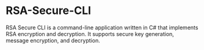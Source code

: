 # RSA-Secure-CLI
RSA Secure CLI is a command-line application written in C# that implements RSA encryption and decryption. It supports secure key generation, message encryption, and decryption.
